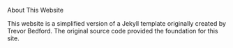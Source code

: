 About This Website

This website is a simplified version of a Jekyll template originally created by Trevor Bedford. The original source code provided the foundation for this site.


